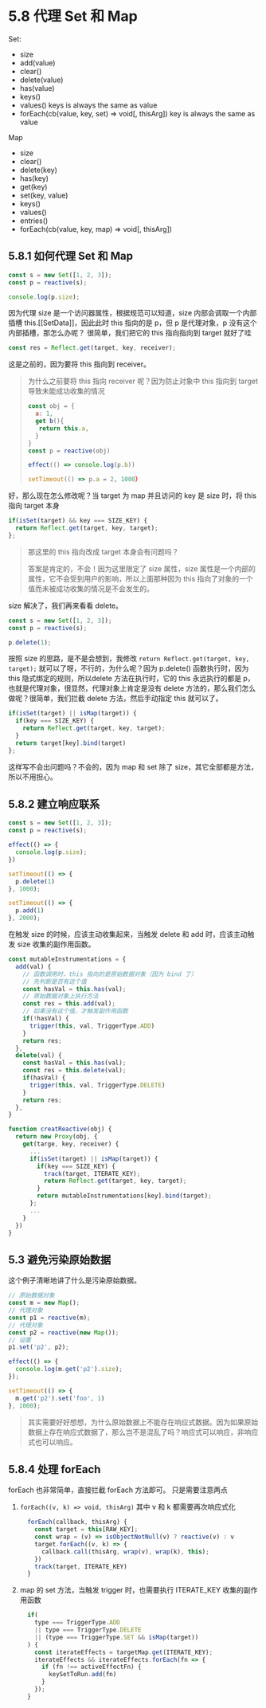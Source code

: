 # 5.8 代理 Set 和 Map

Set:
- size
- add(value)
- clear()
- delete(value)
- has(value)
- keys()
- values()
  keys is always the same as value
- forEach(cb(value, key, set) => void[, thisArg])
  key is always the same as value

Map
- size
- clear()
- delete(key)
- has(key)
- get(key)
- set(key, value)
- keys()
- values()
- entries()
- forEach(cb(value, key, map) => void[, thisArg])


## 5.8.1 如何代理 Set 和 Map

```js
const s = new Set([1, 2, 3]);
const p = reactive(s);

console.log(p.size);
```

因为代理 size 是一个访问器属性，根据规范可以知道，size 内部会调取一个内部插槽 this.[[SetData]]，因此此时 this 指向的是 p，但 p 是代理对象，p 没有这个内部插槽，那怎么办呢？
很简单，我们把它的 this 指向指向到 target 就好了哇

```js
const res = Reflect.get(target, key, receiver);
```

这是之前的，因为要将 this 指向到 receiver。
> 为什么之前要将 this 指向 receiver 呢？因为防止对象中 this 指向到 target 导致未能成功收集的情况
> ```js
> const obj = {
>   a: 1, 
>   get b(){
>    return this.a,
>   }
> }
> const p = reactive(obj)
> 
> effect(() => console.log(p.b))
> 
> setTimeout(() => p.a = 2, 1000）
> ```

好，那么现在怎么修改呢？当 target 为 map 并且访问的 key 是 size 时，将 this 指向 target 本身

```js
if(isSet(target) && key === SIZE_KEY) {
  return Reflect.get(target, key, target);
};
```

> 那这里的 this 指向改成 target 本身会有问题吗？
>
> 答案是肯定的，不会！因为这里限定了 size 属性，size 属性是一个内部的属性，它不会受到用户的影响，所以上面那种因为 this 指向了对象的一个值而未被成功收集的情况是不会发生的。

size 解决了，我们再来看看 delete。

```js
const s = new Set([1, 2, 3]);
const p = reactive(s);

p.delete(1);
```

按照 size 的思路，是不是会想到，我修改 `return Reflect.get(target, key, target);` 就可以了呀，不行的，为什么呢？因为 p.delete() 函数执行时，因为 this 隐式绑定的规则，所以delete 方法在执行时，它的 this 永远执行的都是 p，也就是代理对象，很显然，代理对象上肯定是没有 delete 方法的，那么我们怎么做呢？很简单，我们拦截 delete 方法，然后手动指定 this 就可以了。

```js
if(isSet(target) || isMap(target)) {
  if(key === SIZE_KEY) {
    return Reflect.get(target, key, target);
  }
  return target[key].bind(target)
};
```

这样写不会出问题吗？不会的，因为 map 和 set 除了 size，其它全部都是方法，所以不用担心。

## 5.8.2 建立响应联系

```js
const s = new Set([1, 2, 3]);
const p = reactive(s);

effect(() => {
  console.log(p.size);
})

setTimeout(() => {
  p.delete(1)
}, 1000);

setTimeout(() => {
  p.add(1)
}, 2000);
```

在触发 size 的时候，应该主动收集起来，当触发 delete 和 add 时，应该主动触发 size 收集的副作用函数。

```js
const mutableInstrumentations = {
  add(val) {
    // 函数调用时，this 指向的是原始数据对象（因为 bind 了）
    // 先判断是否有这个值
    const hasVal = this.has(val);
    // 原始数据对象上执行方法
    const res = this.add(val);
    // 如果没有这个值，才触发副作用函数
    if(!hasVal) {
      trigger(this, val, TriggerType.ADD)
    }
    return res;
  },
  delete(val) {
    const hasVal = this.has(val);
    const res = this.delete(val);
    if(hasVal) {
      trigger(this, val, TriggerType.DELETE)
    }
    return res;
  },
}

function creatReactive(obj) {
  return new Proxy(obj, {
    get(targe, key, receiver) {
      ...
      if(isSet(target) || isMap(target)) {
        if(key === SIZE_KEY) {
          track(target, ITERATE_KEY);
          return Reflect.get(target, key, target);
        }
        return mutableInstrumentations[key].bind(target);
      };
      ...
    }
  })
}
```

## 5.3 避免污染原始数据

这个例子清晰地讲了什么是污染原始数据。

```js
// 原始数据对象
const m = new Map();
// 代理对象
const p1 = reactive(m);
// 代理对象
const p2 = reactive(new Map());
// 设置
p1.set('p2', p2);

effect(() => {
  console.log(m.get('p2').size);
});

setTimeout(() => {
  m.get('p2').set('foo', 1)
}, 1000);
```

> 其实需要好好想想，为什么原始数据上不能存在响应式数据。因为如果原始数据上存在响应式数据了，那么岂不是混乱了吗？响应式可以响应，非响应式也可以响应。

## 5.8.4 处理 forEach

forEach 也非常简单，直接拦截 forEach 方法即可。
只是需要注意两点
1. `forEach((v, k) => void, thisArg)` 其中 v 和 k 都需要再次响应式化

   ```js
     forEach(callback, thisArg) {
       const target = this[RAW_KEY];
       const wrap = (v) => isObjectNotNull(v) ? reactive(v) : v
       target.forEach((v, k) => {
         callback.call(thisArg, wrap(v), wrap(k), this);
       })
       track(target, ITERATE_KEY)
     }
   ```

2. map 的 set 方法，当触发 trigger 时，也需要执行 ITERATE_KEY 收集的副作用函数

   ```js
     if(
       type === TriggerType.ADD 
       || type === TriggerType.DELETE
       || (type === TriggerType.SET && isMap(target))
     ) {
       const iterateEffects = targetMap.get(ITERATE_KEY);
       iterateEffects && iterateEffects.forEach(fn => {
         if (fn !== activeEffectFn) {
           keySetToRun.add(fn)
         }
       });
     }
   ```

   
